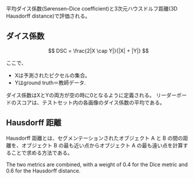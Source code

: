 平均ダイス係数(Sørensen–Dice coefficient)と3次元ハウスドルフ距離(3D Hausdorff distance)で評価される。

## ダイス係数

$$
DSC = \frac{2|X \cap Y|}{|X| + |Y|}
$$

ここで、
- Xは予測されたピクセルの集合。
- Yはground truth＝教師データ.

ダイス係数はXとYの両方が空の時に0となるように定義される。
リーダーボードのスコアは、テストセット内の各画像のダイス係数の平均である。

## Hausdorff 距離
Hausdorff 距離とは、セグメンテーションされたオブジェクト A と B の間の距離を、オブジェクト B の最も近い点からオブジェクト A の最も遠い点を計算することで求める方法である。

The two metrics are combined, with a weight of 0.4 for the Dice metric and 0.6 for the Hausdorff distance.